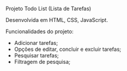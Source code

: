Projeto Todo List (Lista de Tarefas)

Desenvolvida em HTML, CSS, JavaScript.

Funcionalidades do projeto: 
- Adicionar tarefas;
- Opções de editar, concluir e excluir tarefas; 
- Pesquisar tarefas;
- Filtragem de pesquisa;
